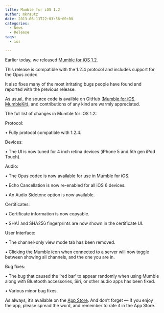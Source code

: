 ```yaml
---
title: Mumble for iOS 1.2
author: mkrautz
date: 2013-06-11T22:03:56+00:00
categories:
  - News
  - Release
tags:
  - ios

---
```

Earlier today, we released [Mumble for iOS 1.2][1].

This release is compatible with the 1.2.4 protocol and includes support for the Opus codec.

It also fixes many of the most irritating bugs people have found and reported with the previous release.

<!--more-->

As usual, the source code is availble on GitHub ([Mumble for iOS][2], [MumbleKit][3]), and contributions of any kind are warmly appreciated.

The full list of changes in Mumble for iOS 1.2:

Protocol:

• Fully protocol compatible with 1.2.4.

Devices:

• The UI is now tuned for 4 inch retina devices (iPhone 5 and 5th gen iPod Touch).

Audio:

• The Opus codec is now available for use in Mumble for iOS.

• Echo Cancellation is now re-enabled for all iOS 6 devices.

• An Audio Sidetone option is now available.

Certificates:

• Certificate information is now copyable.

• SHA1 and SHA256 fingerprints are now shown in the certificate UI.

User Interface:

• The channel-only view mode tab has been removed.

• Clicking the Mumble icon when connected to a server will now toggle between showing all channels, and the one you are in.

Bug fixes:

• The bug that caused the &#8216;red bar&#8217; to appear randomly when using Mumble along with Bluetooth accessories, Siri, or other audio apps has been fixed.

• Various minor bug fixes.

As always, it’s available on the [App Store][1]. And don’t forget — if you enjoy the app, please spread the word, and remember to rate it in the App Store.

 [1]: https://itunes.apple.com/us/app/mumble/id443472808?mt=8
 [2]: https://github.com/mumble-voip/mumble-iphoneos
 [3]: https://github.com/mumble-voip/mumblekit
